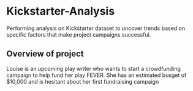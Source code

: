 # Kickstarter-Analysis
Performing analysis on Kickstarter dataset to uncover trends based on specific factors that make project campaigns successful. 

## Overview of project 

Louise is an upcoming play writer who wants to start a crowdfunding campaign to help fund her play FEVER. She has an estimated busget of $10,000 and is hesitant about her first fundraising campaign
